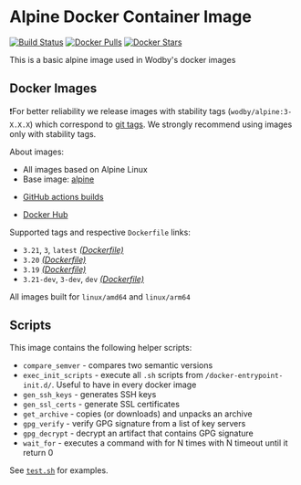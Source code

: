 # Alpine Docker Container Image

[![Build Status](https://github.com/wodby/alpine/workflows/Build%20docker%20image/badge.svg)](https://github.com/wodby/alpine/actions)
[![Docker Pulls](https://img.shields.io/docker/pulls/wodby/alpine.svg)](https://hub.docker.com/r/wodby/alpine)
[![Docker Stars](https://img.shields.io/docker/stars/wodby/alpine.svg)](https://hub.docker.com/r/wodby/alpine)

This is a basic alpine image used in Wodby's docker images

## Docker Images

❗For better reliability we release images with stability tags (`wodby/alpine:3-X.X.X`) which correspond to [git tags](https://github.com/wodby/alpine/releases). We strongly recommend using images only with stability tags. 

About images:

* All images based on Alpine Linux
* Base image: [alpine](https://hub.docker.com/r/_/alpine)
- [GitHub actions builds](https://github.com/wodby/alpine/actions) 
* [Docker Hub](https://hub.docker.com/r/wodby/alpine) 

[_(Dockerfile)_]: https://github.com/wodby/alpine/tree/master/Dockerfile

Supported tags and respective `Dockerfile` links:

* `3.21`, `3`, `latest` [_(Dockerfile)_]
* `3.20` [_(Dockerfile)_]
* `3.19` [_(Dockerfile)_]
* `3.21-dev`, `3-dev`, `dev` [_(Dockerfile)_]

All images built for `linux/amd64` and `linux/arm64`

## Scripts

This image contains the following helper scripts:

* `compare_semver` - compares two semantic versions
* `exec_init_scripts` - execute all `.sh` scripts from `/docker-entrypoint-init.d/`. Useful to have in every docker image
* `gen_ssh_keys` - generates SSH keys
* `gen_ssl_certs` - generate SSL certificates
* `get_archive` - copies (or downloads) and unpacks an archive
* `gpg_verify` - verify GPG signature from a list of key servers
* `gpg_decrypt` - decrypt an artifact that contains GPG signature
* `wait_for` - executes a command with for N times with N timeout until it return 0

See [`test.sh`](https://github.com/wodby/alpine/blob/master/test.sh) for examples.